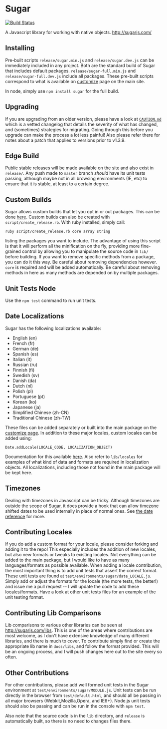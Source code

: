 # Sugar

[![Build Status](https://secure.travis-ci.org/andrewplummer/Sugar.png)](http://travis-ci.org/andrewplummer/Sugar)

A Javascript library for working with native objects.
http://sugarjs.com/

## Installing

Pre-built scripts `release/sugar.min.js` and `release/sugar.dev.js` can be immediately included in any project. Both are the standard build of Sugar that includes default packages. `release/sugar-full.min.js` and `release/sugar-full.dev.js` include all packages. These pre-built scripts correspond to what is available on [customize](http://sugarjs.com/customize) page on the main site.

In node, simply use `npm install sugar` for the full build.


## Upgrading

If you are upgrading from an older version, please have a look at [`CAUTION.md`](https://github.com/andrewplummer/Sugar/blob/master/CAUTION.md) which is a vetted changelog
that details the severity of what has changed, and (sometimes) strategies for migrating.
Going through this before you upgrade can make the process a lot less painful!
Also please refer there for notes about a patch that applies to versions prior to v1.3.9.


## Edge Build

Public stable releases will be made available on the site and also exist in `release/`.
Any push made to `master` branch *should* have its unit tests passing, although maybe not
in all browsing environments (IE, etc) to ensure that it is stable, at least to a certain degree.


## Custom Builds

Sugar allows custom builds that let you opt in or out packages. This can be done [here](http://sugarjs.com/customize).
Custom builds can also be created with `script/create_release.rb`. With ruby installed, simply call:

```
ruby script/create_release.rb core array string
```

listing the packages you want to include. The advantage of using this
script is that it will perform all the minification on the fly, providing more fine-grained control by allowing you to
manipulate the source code in `lib/` before building. If you want to remove specific methods from a package, you can do it this way.
Be careful about removing dependencies however. `core` is required and will be added automatically. Be careful about removing methods
in here as many methods are depended on by multiple packages.


## Unit Tests Node

Use the `npm test` command to run unit tests.


## Date Localizations

Sugar has the following localizations available:

- English (en)
- French (fr)
- German (de)
- Spanish (es)
- Italian (it)
- Russian (ru)
- Finnish (fi)
- Swedish (sv)
- Danish (da)
- Dutch (nl)
- Polish (pl)
- Portuguese (pt)
- Korean (ko)
- Japanese (ja)
- Simplified Chinese (zh-CN)
- Traditional Chinese (zh-TW)


These files can be added separately or built into the main package on the [customize page](http://sugarjs.com/customize).
In addition to these major locales, custom locales can be added using:

```
Date.addLocale(LOCALE_CODE, LOCALIZATION_OBJECT)
```

Documentation for this available [here](http://sugarjs.com/dates). Also refer to `lib/locales` for examples of what kind of data and formats are required in localization objects. All localizations, including those not found in the main package will be kept here.



## Timezones

Dealing with timezones in Javascript can be tricky. Although timezones are outside the scope of Sugar, it does provide a hook that can allow timezone shifted dates to be used internally in place of normal ones. See [the date reference](http://sugarjs.com/dates#timezones) for more.


## Contributing Locales

If you do add a custom format for your locale, please consider forking and adding it to the repo! This especially includes the addition of new locales, but also new formats or tweaks to existing locales. Not everything can be added to the main package, but I would like to have as many languages/formats as possible available. When adding a locale contribution, the most important thing is to add unit tests that assert the correct format. These unit tests are found at `test/environments/sugar/date_LOCALE.js`. Simply add or adjust the formats for the locale (the more tests, the better!) and issue me a pull request -- I will update the code to add these locales/formats. Have a look at other unit tests files for an example of the unit testing format.


## Contributing Lib Comparisons

Lib comparisons to various other libraries can be seen at http://sugarjs.com/libs. This is one of the areas where contributions are most welcome, as I don't have extensive knowledge of many different libraries, and there is much to cover. To contribute simply find or create the appropriate lib name in `docs/libs`, and follow the format provided. This will be an ongoing process, and I will push changes here out to the site every so often.


## Other Contributions

For other contributions, please add well formed unit tests in the Sugar environment at `test/environments/sugar/MODULE.js`. Unit tests can be run directly in the browser from `test/default.html`, and should all be passing in all major browsers (Webkit,Mozilla,Opera, and IE6+). Node.js unit tests should also be passing and can be run in the console with `npm test`.

Also note that the source code is in the `lib` directory, and `release` is automatically built, so there is no need to changes files there.

